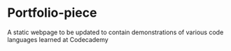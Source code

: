 # Portfolio-piece
A static webpage to be updated to contain demonstrations of various code languages learned at Codecademy
